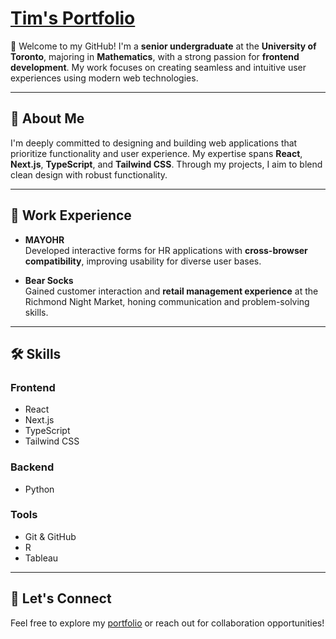 # [Tim's Portfolio](https://tims-playland.vercel.app/)

👋 Welcome to my GitHub! I'm a **senior undergraduate** at the **University of Toronto**, majoring in **Mathematics**, with a strong passion for **frontend development**. My work focuses on creating seamless and intuitive user experiences using modern web technologies.

---

## 🚀 About Me

I'm deeply committed to designing and building web applications that prioritize functionality and user experience. My expertise spans **React**, **Next.js**, **TypeScript**, and **Tailwind CSS**. Through my projects, I aim to blend clean design with robust functionality.

---

## 💼 Work Experience

- **MAYOHR**  
  Developed interactive forms for HR applications with **cross-browser compatibility**, improving usability for diverse user bases.

- **Bear Socks**  
  Gained customer interaction and **retail management experience** at the Richmond Night Market, honing communication and problem-solving skills.

---

## 🛠 Skills

### **Frontend**
- React
- Next.js
- TypeScript
- Tailwind CSS

### **Backend**
- Python

### **Tools**
- Git & GitHub
- R
- Tableau

---

## 🌟 Let's Connect

Feel free to explore my [portfolio](https://tims-playland.vercel.app/) or reach out for collaboration opportunities!

